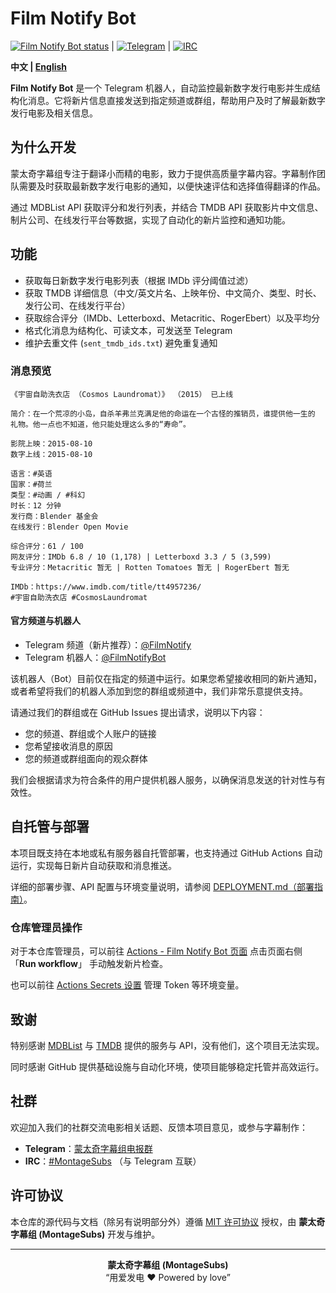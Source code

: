 # Film Notify Bot

[![Film Notify Bot status](https://github.com/MontageSubs/film-notify-bot/actions/workflows/film_notify_bot.yml/badge.svg)](https://github.com/MontageSubs/film-notify-bot/actions/workflows/film_notify_bot.yml) | 
[![Telegram](https://img.shields.io/badge/Telegram-订阅-blue?logo=telegram&style=flat-square)](https://t.me/+3drwnBP0yjszMmNh) | 
[![IRC](https://img.shields.io/badge/IRC-加入聊天-orange?logo=irc&style=flat-square)](https://web.libera.chat/#MontageSubs)


**中文 | [English](./README.en.md)**

**Film Notify Bot** 是一个 Telegram 机器人，自动监控最新数字发行电影并生成结构化消息。它将新片信息直接发送到指定频道或群组，帮助用户及时了解最新数字发行电影及相关信息。

## 为什么开发

蒙太奇字幕组专注于翻译小而精的电影，致力于提供高质量字幕内容。字幕制作团队需要及时获取最新数字发行电影的通知，以便快速评估和选择值得翻译的作品。

通过 MDBList API 获取评分和发行列表，并结合 TMDB API 获取影片中文信息、制片公司、在线发行平台等数据，实现了自动化的新片监控和通知功能。

## 功能

- 获取每日新数字发行电影列表（根据 IMDb 评分阈值过滤）  
- 获取 TMDB 详细信息（中文/英文片名、上映年份、中文简介、类型、时长、发行公司、在线发行平台）  
- 获取综合评分（IMDb、Letterboxd、Metacritic、RogerEbert）以及平均分  
- 格式化消息为结构化、可读文本，可发送至 Telegram  
- 维护去重文件 (`sent_tmdb_ids.txt`) 避免重复通知

### 消息预览

```text
《宇宙自助洗衣店 （Cosmos Laundromat）》 （2015） 已上线

简介：在一个荒凉的小岛，自杀羊弗兰克满足他的命运在一个古怪的推销员，谁提供他一生的
礼物。他一点也不知道，他只能处理这么多的“寿命”。

影院上映：2015-08-10
数字上线：2015-08-10

语言：#英语
国家：#荷兰
类型：#动画 / #科幻
时长：12 分钟
发行商：Blender 基金会
在线发行：Blender Open Movie

综合评分：61 / 100
网友评分：IMDb 6.8 / 10 (1,178) | Letterboxd 3.3 / 5 (3,599)
专业评分：Metacritic 暂无 | Rotten Tomatoes 暂无 | RogerEbert 暂无

IMDb：https://www.imdb.com/title/tt4957236/
#宇宙自助洗衣店 #CosmosLaundromat
```

#### 官方频道与机器人

- Telegram 频道（新片推荐）：[@FilmNotify](https://t.me/+3drwnBP0yjszMmNh)  
- Telegram 机器人：[@FilmNotifyBot](https://t.me/FilmNotifyBot)

该机器人（Bot）目前仅在指定的频道中运行。如果您希望接收相同的新片通知，或者希望将我们的机器人添加到您的群组或频道中，我们非常乐意提供支持。

请通过我们的群组或在 GitHub Issues 提出请求，说明以下内容：  
- 您的频道、群组或个人账户的链接  
- 您希望接收消息的原因  
- 您的频道或群组面向的观众群体

我们会根据请求为符合条件的用户提供机器人服务，以确保消息发送的针对性与有效性。

## 自托管与部署

本项目既支持在本地或私有服务器自托管部署，也支持通过 GitHub Actions 自动运行，实现每日新片自动获取和消息推送。

详细的部署步骤、API 配置与环境变量说明，请参阅 [DEPLOYMENT.md（部署指南）](./DEPLOYMENT.md)。

### 仓库管理员操作
对于本仓库管理员，可以前往 [Actions - Film Notify Bot 页面](https://github.com/MontageSubs/film-notify-bot/actions/workflows/film_notify_bot.yml) 点击页面右侧 「**Run workflow**」 手动触发新片检查。

也可以前往 [Actions Secrets 设置](https://github.com/MontageSubs/film-notify-bot/settings/secrets/actions) 管理 Token 等环境变量。


## 致谢

特别感谢 [MDBList](https://mdblist.com/) 与 [TMDB](https://www.themoviedb.org/) 提供的服务与 API，没有他们，这个项目无法实现。

同时感谢 GitHub 提供基础设施与自动化环境，使项目能够稳定托管并高效运行。

## 社群

欢迎加入我们的社群交流电影相关话题、反馈本项目意见，或参与字幕制作：  
- **Telegram**：[蒙太奇字幕组电报群](https://t.me/+HCWwtDjbTBNlM2M5)  
- **IRC**：[#MontageSubs](https://web.libera.chat/#MontageSubs) （与 Telegram 互联）

## 许可协议

本仓库的源代码与文档（除另有说明部分外）遵循 [MIT 许可协议](./LICENSE) 授权，由 **蒙太奇字幕组 (MontageSubs)** 开发与维护。



---

<div align="center">

**蒙太奇字幕组 (MontageSubs)**  
“用爱发电 ❤️ Powered by love”

</div>
